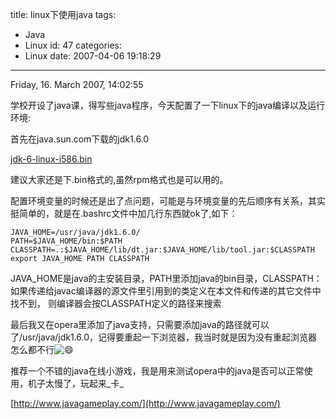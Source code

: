 title: linux下使用java
tags:
  - Java
  - Linux
id: 47
categories:
  - Linux
date: 2007-04-06 19:18:29
---

Friday, 16\. March 2007, 14:02:55


学校开设了java课，得写些java程序，今天配置了一下linux下的java编译以及运行环境:

首先在java.sun.com下载的jdk1.6.0

[jdk-6-linux-i586.bin](http://192.18.108.139/ECom/EComTicketServlet/BEGIND2D5C9D462B1CCD71DC405A5E5630F63/-2147483648/2007288495/1/790634/790370/2007288495/2ts+/westCoastFSEND/jdk-6-oth-JPR/jdk-6-oth-JPR:5/jdk-6-linux-i586.bin)

建议大家还是下.bin格式的,虽然rpm格式也是可以用的。

配置环境变量的时候还是出了点问题，可能是与环境变量的先后顺序有关系，其实挺简单的，就是在.bashrc文件中加几行东西就ok了,如下：

    JAVA_HOME=/usr/java/jdk1.6.0/
    PATH=$JAVA_HOME/bin:$PATH
    CLASSPATH=.:$JAVA_HOME/lib/dt.jar:$JAVA_HOME/lib/tool.jar:$CLASSPATH
    export JAVA_HOME PATH CLASSPATH


JAVA_HOME是java的主安装目录，PATH里添加java的bin目录，CLASSPATH：如果传递给javac编译器的源文件里引用到的类定义在本文件和传递的其它文件中找不到， 则编译器会按CLASSPATH定义的路径来搜索

最后我又在opera里添加了java支持，只需要添加java的路径就可以了/usr/java/jdk1.6.0，记得要重起一下浏览器，我当时就是因为没有重起浏览器怎么都不行![:smile:](/community/graphics/smilies/smile.gif)

推荐一个不错的java在线小游戏，我是用来测试opera中的java是否可以正常使用，机子太慢了，玩起来_卡_

[http://www.javagameplay.com/](http://www.javagameplay.com/)

